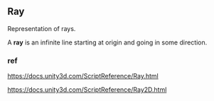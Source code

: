 ## Ray
Representation of rays.

A **ray** is an infinite line starting at origin and going in some direction.




### ref 
https://docs.unity3d.com/ScriptReference/Ray.html

https://docs.unity3d.com/ScriptReference/Ray2D.html

